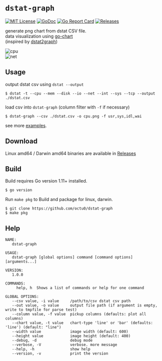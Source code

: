 # `dstat-graph`

[![MIT License](https://img.shields.io/github/license/octu0/dstat-graph)](https://github.com/octu0/dstat-graph/blob/master/LICENSE)
[![GoDoc](https://godoc.org/github.com/octu0/dstat-graph?status.svg)](https://godoc.org/github.com/octu0/dstat-graph)
[![Go Report Card](https://goreportcard.com/badge/github.com/octu0/dstat-graph)](https://goreportcard.com/report/github.com/octu0/dstat-graph)
[![Releases](https://img.shields.io/github/v/release/octu0/dstat-graph)](https://github.com/octu0/dstat-graph/releases)

generate png chart from dstat CSV file.  
data visualization using [go-chart](https://github.com/wcharczuk/go-chart)  
(inspired by [dstat2graph](https://github.com/sh2/dstat2graphs))

![cpu](https://github.com/octu0/dstat-graph/blob/master/examples/cpu.png?raw=true)  
![net](https://github.com/octu0/dstat-graph/blob/master/examples/net.png?raw=true)  

## Usage

output dstat csv using `dstat --output`

```shell
$ dstat -t --cpu --mem --disk --io --net --int --sys --tcp --output ./dstat.csv
```

load csv into `dstat-graph` (column filter with `-f` if necessary)

```shell
$ dstat-graph --csv ./dstat.csv -o cpu.png -f usr,sys,idl,wai
```

see more [examples](https://github.com/octu0/dstat-graph/tree/master/examples).

## Download

Linux amd64 / Darwin amd64 binaries are available in [Releases](https://github.com/octu0/dstat-graph/releases)

## Build

Build requires Go version 1.11+ installed.

```shell
$ go version
```

Run `make pkg` to Build and package for linux, darwin.

```shell
$ git clone https://github.com/octu0/dstat-graph
$ make pkg
```

## Help

```
NAME:
   dstat-graph

USAGE:
   dstat-graph [global options] command [command options] [arguments...]

VERSION:
   1.0.0

COMMANDS:
     help, h  Shows a list of commands or help for one command

GLOBAL OPTIONS:
   --csv value, -i value     /path/to/csv dstat csv path
   --out value, -o value     output file path (if argument is empty, write to tmpfile for parse test)
   --column value, -f value  pickup columns (defaults: plot all columns)
   --chart value, -t value   chart-type 'line' or 'bar' (defaults: 'line') (default: "line")
   --width value             image width (default: 600)
   --height value            image height (default: 400)
   --debug, -d               debug mode
   --verbose, -V             verbose. more message
   --help, -h                show help
   --version, -v             print the version
```
